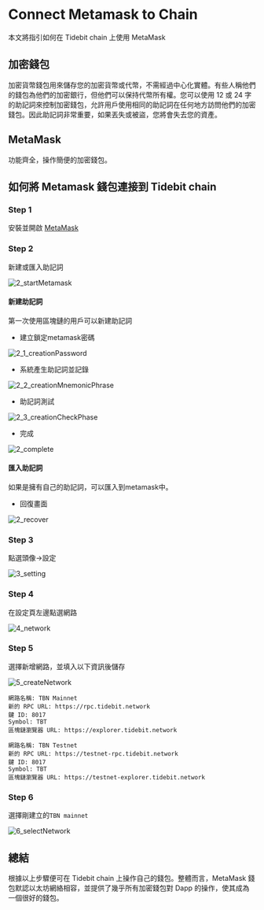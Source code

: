 # Connect Metamask to Chain
本文將指引如何在 Tidebit chain 上使用 MetaMask

## 加密錢包
加密貨幣錢包用來儲存您的加密貨幣或代幣，不需經過中心化實體。有些人稱他們的錢包為他們的加密銀行，但他們可以保持代幣所有權。您可以使用 12 或 24 字的助記詞來控制加密錢包，允許用戶使用相同的助記詞在任何地方訪問他們的加密錢包。因此助記詞非常重要，如果丟失或被盜，您將會失去您的資產。

## MetaMask
功能齊全，操作簡便的加密錢包。

## 如何將 Metamask 錢包連接到 Tidebit chain

### Step 1
安裝並開啟 [MetaMask](https://metamask.io/download.html)

### Step 2
新建或匯入助記詞

![2_startMetamask](./resources/metamask/2_startMetamask.jpg)

#### 新建助記詞
第一次使用區塊鏈的用戶可以新建助記詞

- 建立鎖定metamask密碼

![2_1_creationPassword](./resources/metamask/2_1_creationPassword.jpg)

- 系統產生助記詞並記錄

![2_2_creationMnemonicPhrase](./resources/metamask/2_2_creationMnemonicPhrase.jpg)

- 助記詞測試

![2_3_creationCheckPhase](./resources/metamask/2_3_creationCheckPhase.jpg)

- 完成

![2_complete](./resources/metamask/2_complete.jpg)

#### 匯入助記詞
如果是擁有自己的助記詞，可以匯入到metamask中。

- 回復畫面

![2_recover](./resources/metamask/2_recover.jpg)

### Step 3
點選頭像->設定

![3_setting](./resources/metamask/3_setting.jpg)

### Step 4
在設定頁左邊點選網路

![4_network](./resources/metamask/4_network.jpg)

### Step 5
選擇新增網路，並填入以下資訊後儲存

![5_createNetwork](./resources/metamask/5_createNetwork.jpg)

```
網路名稱: TBN Mainnet
新的 RPC URL: https://rpc.tidebit.network
鍵 ID: 8017
Symbol: TBT
區塊鏈瀏覽器 URL: https://explorer.tidebit.network
```

```
網路名稱: TBN Testnet
新的 RPC URL: https://testnet-rpc.tidebit.network
鍵 ID: 8017
Symbol: TBT
區塊鏈瀏覽器 URL: https://testnet-explorer.tidebit.network
```

### Step 6
選擇剛建立的`TBN mainnet`

![6_selectNetwork](./resources/metamask/6_selectNetwork.jpg)

## 總結
根據以上步驟便可在 Tidebit chain 上操作自己的錢包。整體而言，MetaMask 錢包默認以太坊網絡相容，並提供了幾乎所有加密錢包對 Dapp 的操作，使其成為一個很好的錢包。